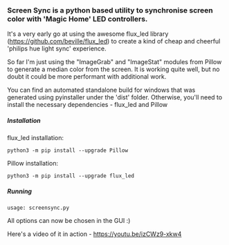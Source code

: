 ### Screen Sync is a python based utility to synchronise screen color with 'Magic Home' LED controllers.

It's a very early go at using the awesome flux_led library (https://github.com/beville/flux_led) to create a kind of cheap and cheerful 'philips hue light sync' experience.

So far I'm just using the "ImageGrab" and "ImageStat" modules from Pillow to generate a median color from the screen. It is working quite well, but no doubt it could be more performant with additional work. 

You can find an automated standalone build for windows that was generated using pyinstaller under the 'dist' folder. Otherwise, you'll need to install the necessary dependencies - flux_led and Pillow 

##### Installation

flux_led installation:

`python3 -m pip install --upgrade Pillow`

Pillow installation:

`python3 -m pip install --upgrade flux_led` 

##### Running

`usage: screensync.py`   

All options can now be chosen in the GUI :)

Here's a video of it in action - https://youtu.be/izCWz9-xkw4

